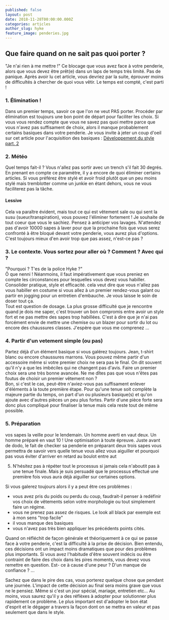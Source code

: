 ```yaml
---
published: false
layout: post
date: 2018-11-28T00:00:00.000Z
categories: articles
author_slug: hyke
feature_image: penderies.jpg
---
```

## Que faire quand on ne sait pas quoi porter ?

"Je n'ai rien à me mettre !" Ce blocage que vous avez face à votre penderie, alors que vous devez être prêt(e) dans un laps de temps très limité. Pas de panique. Après avoir lu cet article, vous devriez par la suite, éprouver moins de difficultés à chercher de quoi vous vêtir. Le temps est compté, c'est parti !

### 1. Élimination !

Dans un premier temps, savoir ce que l'on ne veut PAS porter. Procéder par élimination est toujours une bon point de départ pour faciliter les choix. Si vous vous rendez compte que vous ne savez pas quoi mettre parce que vous n'avez pas suffisament de choix, alors il manque probablement certains basiques dans votre penderie. Je vous invite à jeter un coup d'oeil sur cet article pour l'acquisition des basiques : [Développement du style part. 2](http://www.crevardstyle.com/D%C3%A9veloppement-du-Style-part-2)

### 2. Météo

Quel temps fait-il ? Vous n'allez pas sortir avec un trench s'il fait 30 degrés. En prenant en compte ce paramètre, il y a encore de quoi éliminer certains articles. Si vous préférez être stylé et avoir froid plutôt que un peu moins stylé mais tremblotter comme un junkie en étant dehors, vous ne vous faciliterez pas la tâche.

#### Lessive 

Cela va paraître évident, mais tout ce qui est vêtement sale ou qui sent la susu (sueur/transpiration), vous pouvez l'éliminer fortement ! Je souhaite de tout coeur que vous le sachiez. Pensez à anticiper vos lavages. N'attendez pas d'avoir 10000 sapes à laver pour que la prochaine fois que vous serez confronté à être bloqué devant votre penderie, vous aurez plus d'options. C'est toujours mieux d'en avoir trop que pas assez, n'est-ce pas ?

### 3. Le contexte. Vous sortez pour aller où ? Comment ? Avec qui ?

"Pourquoi ? T'es de la police Hyke ?"  
Ô que nenni ! Néanmoins, il faut impérativement que vous preniez en compte les circonstances pour lesquelles vous devez vous habiller.
Consolider pratique, style et efficacité. cela veut dire que vous n'allez pas vous habiller en costume si vous allez à un premier rendez-vous galant ou partir en jogging pour un entretien d'embauche. Je vous laisse le soin de doser tout ça.  
Tout est question de dosage. La plus grosse difficulté que je rencontre quand je dois me saper, c'est trouver un bon compromis entre avoir un style fort et ne pas mettre des sapes trop habillées. C'est à dire que je n'ai pas forcément envie de mettre une chemise ou un blazer pour sortir du lot ou encore des chaussures classes. J'espère que vous me comprenez ...

### 4. Partir d'un vetement simple (ou pas)

Partez déjà d'un élément basique si vous galérez toujours. Jean, t-shirt blanc ou encore chaussures marrons. Vous pouvez même partir d'un accessoire même si votre premier choix ne sera pas le final. On dit souvent qu'il n'y a que les imbéciles qui ne changent pas d'avis. Faire un premier choix sera une très bonne avancée. 
Ne me dîtes pas que vous n'êtes pas foutus de choisir un premier vêtement non ?  
Bon, si c'est le cas, peut-être n'aviez-vous pas suffisament enlever d'éléments à la toute première étape. 
Pour qu'une tenue soit complète la majeure partie du temps, on part d'un ou plusieurs basique(s) et qu'on ajoute avec d'autres pièces un peu plus fortes. Partir d'une pièce forte sera donc plus compliqué pour finaliser la tenue mais cela reste tout de même possible.

### 5. Préparation

vos sapes la veille pour le lendemain. Un homme averti en vaut deux. Un homme préparé en vaut 10 ! Une optimisation à toute épreuve. Juste avant de dodo, le fait de checker sa penderie en préparant deux trois sapes vous permettra de savoir vers quelle tenue vous allez vous aiguiller et pourquoi pas vous éviter d'arriver en retard au boulot entre aut

5. N'hésitez pas à répéter tout le processus si jamais cela n'aboutit pas à une tenue finale. Mais je suis persuadé que le processus effectué une première fois vous aura déjà aiguiller sur certaines options.

Si vous galerez toujours alors il y a peut être ces problèmes :
- vous avez pris du poids ou perdu du coup, faudrait-il penser à redéfinir vos choix de vêtements selon votre morphologie ou tout simplement faire un régime.
- vous ne prenez pas assez de risques. Le look all black par exemple est à mon sens "trop facile"
- il vous manque des basiques 
- vous n'avez pas très bien appliquer les précédents points cités.

Quand on réfléchit de façon générale et théoriquement à ce qui se passe face à votre penderie, c'est la difficulté à la prise de décision. Bien entendu, ces décisions ont un impact moins dramatiques que pour des problèmes plus importants.  Si vous avez l'habitude d'être souvent indécis ou être contraint de faire des choix dans les pires moments, vous devez vous remettre en question. Est- ce à cause d'une peur ? D'un manque de confiance ? ...

Sachez que dans le pire des cas, vous porterez quelque chose que pendant une journée. L'impact de cette décision au final sera moins grave que vous ne le pensiez. Même si c'est un jour spécial, mariage, entretien etc... Au moins, vous saurez qu'il y a des réflèxes à adopter pour solutionner plus rapidement ce problème. Le plus important est d'adopter le bon état d'esprit et le dégager a travers la façon dont on se mettra en valeur et pas seulement que dans le style.
